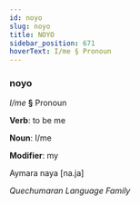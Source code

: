 ```yaml
---
id: noyo
slug: noyo
title: NOYO
sidebar_position: 671
hoverText: I/me § Pronoun
---
```


### noyo

*I/me* **§** Pronoun

**Verb**: to be me

**Noun**: I/me

**Modifier**: my

Aymara naya [na.ja]

*Quechumaran Language Family*